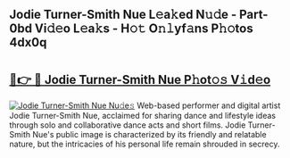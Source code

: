 ## Jodie Turner-Smith Nue L𝚎a𝚔ed N𝚞𝚍e - Part-0bd Vi𝚍𝚎o L𝚎a𝚔s - H𝚘𝚝 O𝚗𝚕yf𝚊ns P𝚑𝚘tos 4dx0q

# <h2><a href="http://kf2xj8.oniu.top/?m=Jodie+Turner-Smith+Nue">🔗👉 🔴 Jodie Turner-Smith Nue P𝚑ot𝚘𝚜 V𝚒d𝚎o</a></h2>

[![Jodie Turner-Smith Nue Nu𝚍e𝚜](https://i.imgur.com/0qMVB7G.gif)](http://kf2xj8.oniu.top/?m=Jodie+Turner-Smith+Nue)
Web-based performer and digital artist Jodie Turner-Smith Nue, acclaimed for sharing dance and lifestyle ideas through solo and collaborative dance acts and short films. Jodie Turner-Smith Nue's public image is characterized by its friendly and relatable nature, but the intricacies of his personal life remain shrouded in secrecy.  
